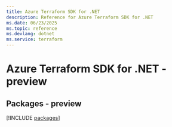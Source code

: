 ```yaml
---
title: Azure Terraform SDK for .NET
description: Reference for Azure Terraform SDK for .NET
ms.date: 06/23/2025
ms.topic: reference
ms.devlang: dotnet
ms.service: terraform
---
```

# Azure Terraform SDK for .NET - preview
## Packages - preview
[!INCLUDE [packages](terraform-index.md)]
